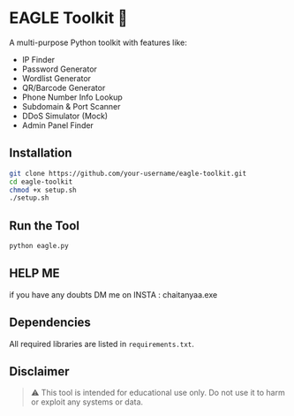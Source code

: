 # EAGLE Toolkit 🦅

A multi-purpose Python toolkit with features like:

- IP Finder
- Password Generator
- Wordlist Generator
- QR/Barcode Generator
- Phone Number Info Lookup
- Subdomain & Port Scanner
- DDoS Simulator (Mock)
- Admin Panel Finder

## Installation

```bash
git clone https://github.com/your-username/eagle-toolkit.git
cd eagle-toolkit
chmod +x setup.sh
./setup.sh

```

## Run the Tool

```bash
python eagle.py
```
## HELP ME 
 if you have any doubts DM me on INSTA : chaitanyaa.exe

## Dependencies

All required libraries are listed in `requirements.txt`.

## Disclaimer

> ⚠️ This tool is intended for educational use only. Do not use it to harm or exploit any systems or data.
